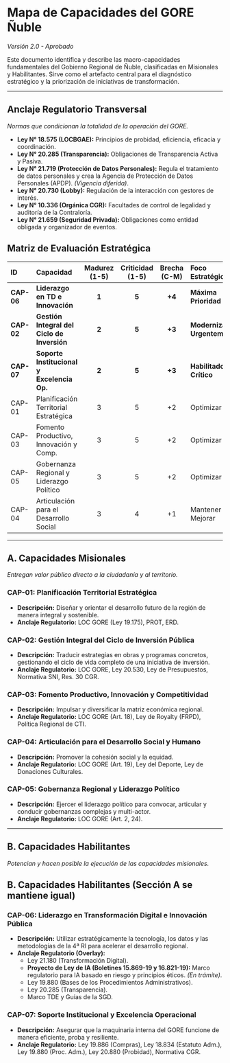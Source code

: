# Mapa de Capacidades del GORE Ñuble

_Versión 2.0 - Aprobado_

Este documento identifica y describe las macro-capacidades fundamentales del Gobierno Regional de Ñuble, clasificadas en Misionales y Habilitantes. Sirve como el artefacto central para el diagnóstico estratégico y la priorización de iniciativas de transformación.

---

## Anclaje Regulatorio Transversal

_Normas que condicionan la totalidad de la operación del GORE._

- **Ley N° 18.575 (LOCBGAE):** Principios de probidad, eficiencia, eficacia y coordinación.
- **Ley N° 20.285 (Transparencia):** Obligaciones de Transparencia Activa y Pasiva.
- **Ley N° 21.719 (Protección de Datos Personales):** Regula el tratamiento de datos personales y crea la Agencia de Protección de Datos Personales (APDP). _(Vigencia diferida)_.
- **Ley N° 20.730 (Lobby):** Regulación de la interacción con gestores de interés.
- **Ley N° 10.336 (Orgánica CGR):** Facultades de control de legalidad y auditoría de la Contraloría.
- **Ley N° 21.659 (Seguridad Privada):** Obligaciones como entidad obligada y organizador de eventos.

## Matriz de Evaluación Estratégica

| ID | Capacidad | Madurez (1-5) | Criticidad (1-5) | Brecha (C-M) | Foco Estratégico |
| :--- | :--- | :---: | :---: | :---: | :--- |
| **CAP-06** | **Liderazgo en TD e Innovación** | **1** | **5** | **+4** | **Máxima Prioridad** |
| **CAP-02** | **Gestión Integral del Ciclo de Inversión** | **2** | **5** | **+3** | **Modernizar Urgentemente** |
| **CAP-07** | **Soporte Institucional y Excelencia Op.** | **2** | **5** | **+3** | **Habilitador Crítico** |
| CAP-01 | Planificación Territorial Estratégica | 3 | 5 | +2 | Optimizar |
| CAP-03 | Fomento Productivo, Innovación y Comp. | 3 | 5 | +2 | Optimizar |
| CAP-05 | Gobernanza Regional y Liderazgo Político | 3 | 5 | +2 | Optimizar |
| CAP-04 | Articulación para el Desarrollo Social | 3 | 4 | +1 | Mantener y Mejorar |

---

## A. Capacidades Misionales

_Entregan valor público directo a la ciudadanía y al territorio._

### CAP-01: Planificación Territorial Estratégica

- **Descripción:** Diseñar y orientar el desarrollo futuro de la región de manera integral y sostenible.
- **Anclaje Regulatorio:** LOC GORE (Ley 19.175), PROT, ERD.

### CAP-02: Gestión Integral del Ciclo de Inversión Pública

- **Descripción:** Traducir estrategias en obras y programas concretos, gestionando el ciclo de vida completo de una iniciativa de inversión.
- **Anclaje Regulatorio:** LOC GORE, Ley 20.530, Ley de Presupuestos, Normativa SNI, Res. 30 CGR.

### CAP-03: Fomento Productivo, Innovación y Competitividad

- **Descripción:** Impulsar y diversificar la matriz económica regional.
- **Anclaje Regulatorio:** LOC GORE (Art. 18), Ley de Royalty (FRPD), Política Regional de CTI.

### CAP-04: Articulación para el Desarrollo Social y Humano

- **Descripción:** Promover la cohesión social y la equidad.
- **Anclaje Regulatorio:** LOC GORE (Art. 19), Ley del Deporte, Ley de Donaciones Culturales.

### CAP-05: Gobernanza Regional y Liderazgo Político

- **Descripción:** Ejercer el liderazgo político para convocar, articular y conducir gobernanzas complejas y multi-actor.
- **Anclaje Regulatorio:** LOC GORE (Art. 2, 24).

---

## B. Capacidades Habilitantes

_Potencian y hacen posible la ejecución de las capacidades misionales._

## B. Capacidades Habilitantes (Sección A se mantiene igual)

### CAP-06: Liderazgo en Transformación Digital e Innovación Pública

- **Descripción:** Utilizar estratégicamente la tecnología, los datos y las metodologías de la 4ª RI para acelerar el desarrollo regional.
- **Anclaje Regulatorio (Overlay):**
  - Ley 21.180 (Transformación Digital).
  - **Proyecto de Ley de IA (Boletines 15.869-19 y 16.821-19):** Marco regulatorio para IA basado en riesgo y principios éticos. _(En trámite)_.
  - Ley 19.880 (Bases de los Procedimientos Administrativos).
  - Ley 20.285 (Transparencia).
  - Marco TDE y Guías de la SGD.

### CAP-07: Soporte Institucional y Excelencia Operacional

- **Descripción:** Asegurar que la maquinaria interna del GORE funcione de manera eficiente, proba y resiliente.
- **Anclaje Regulatorio:** Ley 19.886 (Compras), Ley 18.834 (Estatuto Adm.), Ley 19.880 (Proc. Adm.), Ley 20.880 (Probidad), Normativa CGR.
